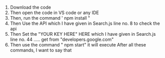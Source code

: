 1. Download the code 
2. Then open the code in VS code or any IDE 
3. Then,  run the command ' npm install "
4. Then Use the API which I have given in Search.js line no. 8 to check the api 
5. Then Set the "YOUR KEY HERE" HERE which I have given in Search.js line no. 44 ..... get from "developers.google.com" 
6. Then use the command " npm start"  it will execute 
After all these commands,  I want to say that